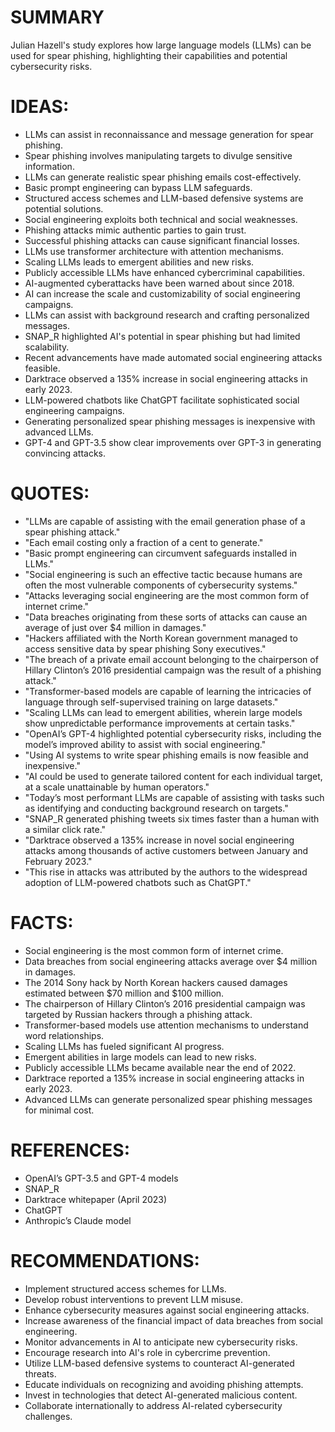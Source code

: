 # SUMMARY
Julian Hazell's study explores how large language models (LLMs) can be used for spear phishing, highlighting their capabilities and potential cybersecurity risks.

# IDEAS:
- LLMs can assist in reconnaissance and message generation for spear phishing.
- Spear phishing involves manipulating targets to divulge sensitive information.
- LLMs can generate realistic spear phishing emails cost-effectively.
- Basic prompt engineering can bypass LLM safeguards.
- Structured access schemes and LLM-based defensive systems are potential solutions.
- Social engineering exploits both technical and social weaknesses.
- Phishing attacks mimic authentic parties to gain trust.
- Successful phishing attacks can cause significant financial losses.
- LLMs use transformer architecture with attention mechanisms.
- Scaling LLMs leads to emergent abilities and new risks.
- Publicly accessible LLMs have enhanced cybercriminal capabilities.
- AI-augmented cyberattacks have been warned about since 2018.
- AI can increase the scale and customizability of social engineering campaigns.
- LLMs can assist with background research and crafting personalized messages.
- SNAP_R highlighted AI's potential in spear phishing but had limited scalability.
- Recent advancements have made automated social engineering attacks feasible.
- Darktrace observed a 135% increase in social engineering attacks in early 2023.
- LLM-powered chatbots like ChatGPT facilitate sophisticated social engineering campaigns.
- Generating personalized spear phishing messages is inexpensive with advanced LLMs.
- GPT-4 and GPT-3.5 show clear improvements over GPT-3 in generating convincing attacks.

# QUOTES:
- "LLMs are capable of assisting with the email generation phase of a spear phishing attack."
- "Each email costing only a fraction of a cent to generate."
- "Basic prompt engineering can circumvent safeguards installed in LLMs."
- "Social engineering is such an effective tactic because humans are often the most vulnerable components of cybersecurity systems."
- "Attacks leveraging social engineering are the most common form of internet crime."
- "Data breaches originating from these sorts of attacks can cause an average of just over $4 million in damages."
- "Hackers affiliated with the North Korean government managed to access sensitive data by spear phishing Sony executives."
- "The breach of a private email account belonging to the chairperson of Hillary Clinton’s 2016 presidential campaign was the result of a phishing attack."
- "Transformer-based models are capable of learning the intricacies of language through self-supervised training on large datasets."
- "Scaling LLMs can lead to emergent abilities, wherein large models show unpredictable performance improvements at certain tasks."
- "OpenAI’s GPT-4 highlighted potential cybersecurity risks, including the model’s improved ability to assist with social engineering."
- "Using AI systems to write spear phishing emails is now feasible and inexpensive."
- "AI could be used to generate tailored content for each individual target, at a scale unattainable by human operators."
- "Today’s most performant LLMs are capable of assisting with tasks such as identifying and conducting background research on targets."
- "SNAP_R generated phishing tweets six times faster than a human with a similar click rate."
- "Darktrace observed a 135% increase in novel social engineering attacks among thousands of active customers between January and February 2023."
- "This rise in attacks was attributed by the authors to the widespread adoption of LLM-powered chatbots such as ChatGPT."

# FACTS:
- Social engineering is the most common form of internet crime.
- Data breaches from social engineering attacks average over $4 million in damages.
- The 2014 Sony hack by North Korean hackers caused damages estimated between $70 million and $100 million.
- The chairperson of Hillary Clinton’s 2016 presidential campaign was targeted by Russian hackers through a phishing attack.
- Transformer-based models use attention mechanisms to understand word relationships.
- Scaling LLMs has fueled significant AI progress.
- Emergent abilities in large models can lead to new risks.
- Publicly accessible LLMs became available near the end of 2022.
- Darktrace reported a 135% increase in social engineering attacks in early 2023.
- Advanced LLMs can generate personalized spear phishing messages for minimal cost.

# REFERENCES:
- OpenAI’s GPT-3.5 and GPT-4 models
- SNAP_R
- Darktrace whitepaper (April 2023)
- ChatGPT
- Anthropic’s Claude model

# RECOMMENDATIONS:
- Implement structured access schemes for LLMs.
- Develop robust interventions to prevent LLM misuse.
- Enhance cybersecurity measures against social engineering attacks.
- Increase awareness of the financial impact of data breaches from social engineering.
- Monitor advancements in AI to anticipate new cybersecurity risks.
- Encourage research into AI's role in cybercrime prevention.
- Utilize LLM-based defensive systems to counteract AI-generated threats.
- Educate individuals on recognizing and avoiding phishing attempts.
- Invest in technologies that detect AI-generated malicious content.
- Collaborate internationally to address AI-related cybersecurity challenges.
